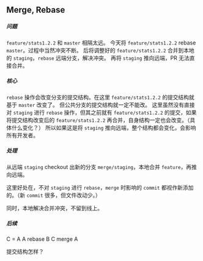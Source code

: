 ## Merge, Rebase

##### 问题

`feature/stats1.2.2` 和 `master` 相隔太远。
今天将 `feature/stats1.2.2` rebase `master`。过程中当然冲突不断。
后将调整好的 `feature/stats1.2.2` 合并到本地的 `staging`，`rebase` 远端分支，解决冲突。
再将 `staging` 推向远端，PR 无法直接合并。

##### 核心

`rebase` 操作会改变分支的提交结构。在这里 `feature/stats1.2.2` 的提交结构就基于 `master` 改变了。
但公共分支的提交结构就一定不能改。
这里虽然没有直接对 `staging` 进行 `rebase` 操作，但其之前就有 `feature/stats1.2.2` 的提交，如果将提交结构改变后的 `feature/stats1.2.2` 再合并，自身结构一定也会改变。（具体什么变化？）
所以如果这是将 `staging` 推向远端，整个结构都会变化，会影响所有开发者。

##### 处理

从远端 `staging` checkout 出新的分支 `merge/staging`，本地合并 `feature`，再推向远端。

这里好处在，不对 `staging` 进行 `rebase`，`merge` 时影响的 `commit` 都视作新添加的。（新 `commit` 很多，但文件改动少。）

同时，本地解决合并冲突，不留到线上。

##### 后续

C = A
A rebase B
C merge A

提交结构怎样？